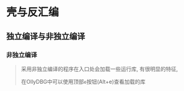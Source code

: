 # 壳与反汇编

## 独立编译与非独立编译

### 非独立编译

> 采用非独立编译的程序在入口处会加载一些运行库, 有很明显的特征,
>
> 在OllyDBG中可以使用顶部`e`按钮(Alt+e)查看加载的库